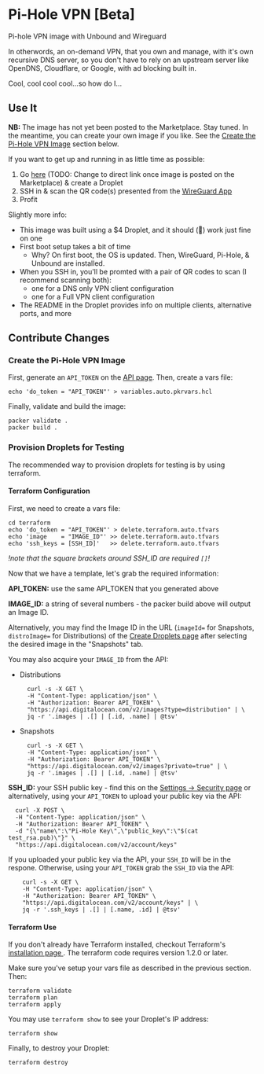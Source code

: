 # Pi-Hole VPN [Beta]

Pi-hole VPN image with Unbound and Wireguard

In otherwords, an on-demand VPN, that you own and manage, with
it's own recursive DNS server, so you don't have to rely on an
upstream server like OpenDNS, Cloudflare, or Google, with ad
blocking built in.

Cool, cool cool cool...so how do I...

## Use It

**NB:** The image has not yet been posted to the Marketplace. Stay
tuned. In the meantime, you can create your own image if you like.
See the [Create the Pi-Hole VPN
Image](#create-the-pi-hole-vpn-image) section below.

If you want to get up and running in as little time as possible:

1. Go [here](https://marketplace.digitalocean.com/) (TODO: Change
   to direct link once image is posted on the Marketplace) &
   create a Droplet
2. SSH in & scan the QR code(s) presented from the [WireGuard
   App](https://www.wireguard.com/install/)
3. Profit

Slightly more info:

* This image was built using a $4 Droplet, and it should
(🤞) work just fine on one
* First boot setup takes a bit of time
    - Why? On first boot, the OS is updated. Then, WireGuard,
      Pi-Hole, & Unbound are installed.
* When you SSH in, you'll be promted with a pair of QR codes to
  scan (I recommend scanning both):
    - one for a DNS only VPN client configuration
    - one for a Full VPN client configuration
* The README in the Droplet provides info on multiple clients,
  alternative ports, and more


## Contribute Changes

### Create the Pi-Hole VPN Image

First, generate an `API_TOKEN` on the [API
page](https://cloud.digitalocean.com/account/api/tokens). Then,
create a vars file:

    echo 'do_token = "API_TOKEN"' > variables.auto.pkrvars.hcl

Finally, validate and build the image:

    packer validate .
    packer build .

### Provision Droplets for Testing

The recommended way to provision droplets for testing is by using
terraform.

#### Terraform Configuration

First, we need to create a vars file:

    cd terraform
    echo 'do_token = "API_TOKEN"' > delete.terraform.auto.tfvars
    echo 'image    = "IMAGE_ID"' >> delete.terraform.auto.tfvars
    echo 'ssh_keys = [SSH_ID]'   >> delete.terraform.auto.tfvars
    
_!note that the square brackets around SSH_ID are required `[]`!_

Now that we have a template, let's grab the required information:

**API_TOKEN:** use the same API_TOKEN that you generated above

**IMAGE_ID:** a string of several numbers - the packer build
above will output an Image ID.

Alternatively, you may find the Image ID in the URL
(`imageId=` for Snapshots, `distroImage=` for Distributions)
of the [Create Droplets page](https://cloud.digitalocean.com/droplets/new)
after selecting the desired image in the "Snapshots" tab.
  
You may also acquire your `IMAGE_ID` from the API:

* Distributions

        curl -s -X GET \
        -H "Content-Type: application/json" \
        -H "Authorization: Bearer API_TOKEN" \
        "https://api.digitalocean.com/v2/images?type=distribution" | \
        jq -r '.images | .[] | [.id, .name] | @tsv'

* Snapshots

        curl -s -X GET \
        -H "Content-Type: application/json" \
        -H "Authorization: Bearer API_TOKEN" \
        "https://api.digitalocean.com/v2/images?private=true" | \
        jq -r '.images | .[] | [.id, .name] | @tsv'

**SSH_ID:** your SSH public key - find this on the [Settings -> Security
page](https://cloud.digitalocean.com/account/security) or
alternatively, using your `API_TOKEN` to upload your public key
via the API:

      curl -X POST \
      -H "Content-Type: application/json" \
      -H "Authorization: Bearer API_TOKEN" \
      -d "{\"name\":\"Pi-Hole Key\",\"public_key\":\"$(cat test_rsa.pub)\"}" \
      "https://api.digitalocean.com/v2/account/keys"

If you uploaded your public key via the API, your `SSH_ID` will be in the respone.
Otherwise, using your `API_TOKEN` grab the `SSH_ID` via the API:

        curl -s -X GET \
        -H "Content-Type: application/json" \
        -H "Authorization: Bearer API_TOKEN" \
        "https://api.digitalocean.com/v2/account/keys" | \
        jq -r '.ssh_keys | .[] | [.name, .id] | @tsv'

#### Terraform Use

If you don't already have Terraform installed, checkout
Terraform's [installation page
](https://learn.hashicorp.com/tutorials/terraform/install-cli).
The terraform code requires version 1.2.0 or later.

Make sure you've setup your vars file as described in the previous
section. Then:

    terraform validate
    terraform plan
    terraform apply

You may use `terraform show` to see your Droplet's IP address:

    terraform show

Finally, to destroy your Droplet:

    terraform destroy

